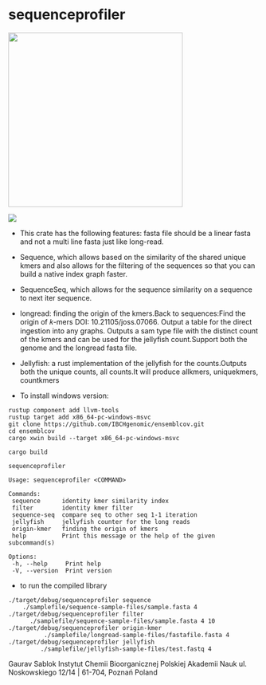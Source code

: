 # sequenceprofiler

<img src="https://github.com/IBCHgenomic/sequenceprofiler/blob/main/sequenceprofiler.png" width="350" />

![](https://github.com/IBCHgenomic/eVaiutilities/blob/main/logo.png)

 - This crate has the following features: fasta file should be a linear fasta and not a multi line fasta just like long-read.
 - Sequence, which allows based on the similarity of the shared unique kmers and also allows for the filtering of the sequences so that you can build a native index graph faster.
 - SequenceSeq, which allows for the sequence similarity on a sequence to next iter sequence. 
 - longread: finding the origin of the kmers.Back to sequences:Find the origin of 𝑘-mers DOI: 10.21105/joss.07066. Output a table for the direct ingestion into any graphs. Outputs a sam type file with the distinct count of the kmers and can be used for the jellyfish count.Support both the genome and the longread fasta file. 
 - Jellyfish: a rust implementation of the jellyfish for the counts.Outputs both the unique counts, all counts.It will produce allkmers, uniquekmers, countkmers


 - To install windows version:
 ```
rustup component add llvm-tools
rustup target add x86_64-pc-windows-msvc
git clone https://github.com/IBCHgenomic/ensemblcov.git
cd ensemblcov
cargo xwin build --target x86_64-pc-windows-msvc
 ```
 
 ```
 cargo build 
 
 ```
 ```
 sequenceprofiler

 Usage: sequenceprofiler <COMMAND>

 Commands:
  sequence      identity kmer similarity index
  filter        identity kmer filter
  sequence-seq  compare seq to other seq 1-1 iteration
  jellyfish     jellyfish counter for the long reads
  origin-kmer   finding the origin of kmers
  help          Print this message or the help of the given subcommand(s)

 Options:
  -h, --help     Print help
  -V, --version  Print version 
 ```
 - to run the compiled library
  
 ```
./target/debug/sequenceprofiler sequence
     ./samplefile/sequence-sample-files/sample.fasta 4
./target/debug/sequenceprofiler filter
       ./samplefile/sequence-sample-files/sample.fasta 4 10  
./target/debug/sequenceprofiler origin-kmer
           ./samplefile/longread-sample-files/fastafile.fasta 4
./target/debug/sequenceprofiler jellyfish
          ./samplefile/jellyfish-sample-files/test.fastq 4
```

Gaurav Sablok Instytut Chemii Bioorganicznej Polskiej Akademii Nauk ul. Noskowskiego 12/14 | 61-704, Poznań Poland


